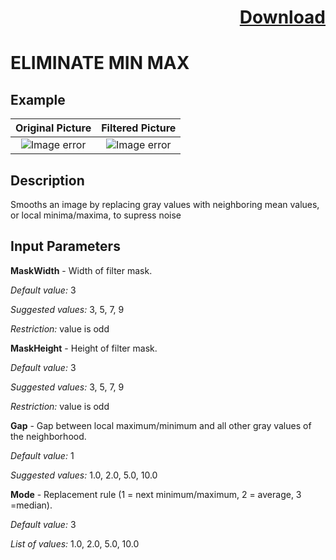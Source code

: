 # <p align="right"><a class="github-button" aria-label="Download ntkme/github-buttons on GitHub" href="https://github.com/Balluff-BVS/TestScripts/raw/master/Filters/Smoothing/Eliminate/EliminateMinMax/eliminate_min_max.zip" data-icon="octicon-cloud-download">Download</a></p>


ELIMINATE MIN MAX
==========

## Example

Original Picture             | Filtered Picture
:-------------------------:|:-------------------------:
![Image error](https://github.com/Balluff-BVS/TestScripts/blob/master/Filters/Smoothing/Eliminate/EliminateMinMax/gauss_distribiution.png?raw=true)  |  ![Image error](https://github.com/Balluff-BVS/TestScripts/blob/master/Filters/Smoothing/Eliminate/EliminateMinMax/eliminate_min_max.png?raw=true)

Description
----------

Smooths an image by replacing gray values with neighboring mean values, or local minima/maxima, to supress noise

Input Parameters
----------

**MaskWidth** - Width of filter mask.

*Default value:* 3

*Suggested values:*  3, 5, 7, 9

*Restriction:* value is odd

**MaskHeight** - Height of filter mask.

*Default value:* 3

*Suggested values:* 3, 5, 7, 9

*Restriction:* value is odd

**Gap** - Gap between local maximum/minimum and all other gray values of the neighborhood.

*Default value:* 1

*Suggested values:* 1.0, 2.0, 5.0, 10.0

**Mode** - Replacement rule (1 = next minimum/maximum, 2 = average, 3 =median).

*Default value:* 3

*List of values:* 1.0, 2.0, 5.0, 10.0
